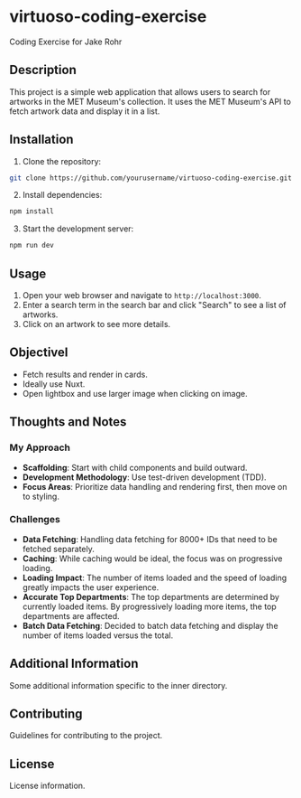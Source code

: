 # virtuoso-coding-exercise
Coding Exercise for Jake Rohr

## Description

This project is a simple web application that allows users to search for artworks in the MET Museum's collection. It uses the MET Museum's API to fetch artwork data and display it in a list.

## Installation

1. Clone the repository:

```bash
git clone https://github.com/yourusername/virtuoso-coding-exercise.git
```

2. Install dependencies:

```bash
npm install
```

3. Start the development server:

```bash
npm run dev
```

## Usage

1. Open your web browser and navigate to `http://localhost:3000`.
2. Enter a search term in the search bar and click "Search" to see a list of artworks.
3. Click on an artwork to see more details.

## ObjectiveI 
- Fetch results and render in cards.
- Ideally use Nuxt.
- Open lightbox and use larger image when clicking on image.

## Thoughts and Notes

### My Approach
- **Scaffolding**: Start with child components and build outward.
- **Development Methodology**: Use test-driven development (TDD).
- **Focus Areas**: Prioritize data handling and rendering first, then move on to styling.

### Challenges
- **Data Fetching**: Handling data fetching for 8000+ IDs that need to be fetched separately.
- **Caching**: While caching would be ideal, the focus was on progressive loading.
- **Loading Impact**: The number of items loaded and the speed of loading greatly impacts the user experience.
- **Accurate Top Departments**: The top departments are determined by currently loaded items. By progressively loading more items, the top departments are affected.
- **Batch Data Fetching**: Decided to batch data fetching and display the number of items loaded versus the total.

## Additional Information
Some additional information specific to the inner directory.

## Contributing
Guidelines for contributing to the project.

## License
License information.

